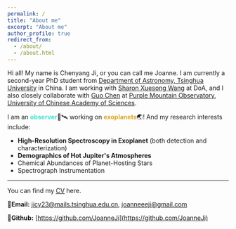 ```yaml
---
permalink: /
title: "About me"
excerpt: "About me"
author_profile: true
redirect_from: 
  - /about/
  - /about.html
---
```


Hi all! My name is Chenyang Ji, or you can call me Joanne. I am currently a second-year PhD student from [Department of Astronomy, Tsinghua University](https://astro.tsinghua.edu.cn/en/) in China. I am working with [Sharon Xuesong Wang](https://sharonxuesongwang.wordpress.com/) at DoA, and I also closely collaborate with [Guo Chen](http://www.pmo.cas.cn/sourcedb/cn/expert/202107/t20210715_6140677.html) at [Purple Mountain Observatory, University of Chinese Academy of Sciences](http://english.pmo.cas.cn/).

I am an <span style="color:Turquoise; font-weight:bold;">observer</span>🔭🛰 working on <span style="color:Goldenrod; font-weight:bold;">exoplanets</span>🌏! And my research interests include:

* **High-Resolution Spectroscopy in Exoplanet** (both detection and characterization)
* **Demographics of Hot Jupiter's Atmospheres**
* Chemical Abundances of Planet-Hosting Stars
* Spectrograph Instrumentation

---

You can find my [CV](../assets/CV_chenyang.pdf) here.

📧**Email:** [jicy23@mails.tsinghua.edu.cn](jicy23@mails.tsinghua.edu.cn), [joanneeeji@gmail.com](joanneeeji@gmail.com)

🔧**Github:** [https://github.com/JoanneJi](https://github.com/JoanneJi)